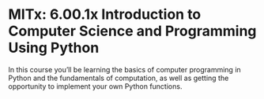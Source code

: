 # MITx: 6.00.1x Introduction to Computer Science and Programming Using Python

In this course you’ll be learning the basics of computer
programming in Python and the fundamentals of computation, as well as getting the
opportunity to implement your own Python functions.
